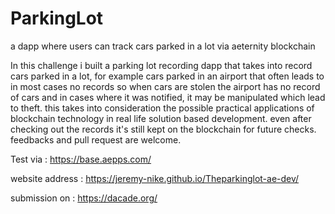 # ParkingLot
a dapp where users can track cars parked in a lot via aeternity blockchain

In this challenge i built a parking lot recording dapp that takes into record cars parked in a lot, for example cars parked in an airport that often leads to in most cases no records so when cars are stolen the airport has no record of cars and in cases where it was notified, it may be manipulated which lead to theft. this takes into consideration the possible practical applications of blockchain technology in real life solution based development. even after checking out the records it's still kept on the blockchain for future checks. feedbacks and pull request are welcome.

Test via : https://base.aepps.com/

website address : https://jeremy-nike.github.io/Theparkinglot-ae-dev/

submission on : https://dacade.org/

